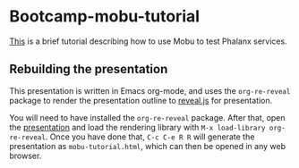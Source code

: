 # Bootcamp-mobu-tutorial

[This](./mobu-tutorial.org) is a brief tutorial describing how to use
Mobu to test Phalanx services.

## Rebuilding the presentation

This presentation is written in Emacs org-mode, and uses the
`org-re-reveal` package to render the presentation outline to
[reveal.js](https://revealjs.com) for presentation.

You will need to have installed the `org-re-reveal` package.  After that,
open the [presentation](./mobu-tutorial.org) and load the rendering
library with `M-x load-library org-re-reveal`.  Once you have done that,
`C-c C-e R R` will generate the presentation as `mobu-tutorial.html`,
which can then be opened in any web browser.

